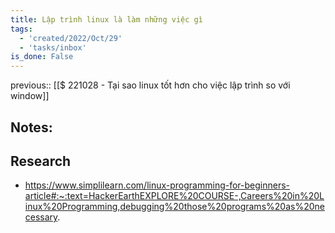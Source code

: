 ```yaml
---
title: Lập trình linux là làm những việc gì
tags:
  - 'created/2022/Oct/29'
  - 'tasks/inbox'
is_done: False
---
```

previous:: [[$ 221028 - Tại sao linux tốt hơn cho việc lập trình so với window]]

## Notes:

## Research
- https://www.simplilearn.com/linux-programming-for-beginners-article#:~:text=HackerEarthEXPLORE%20COURSE-,Careers%20in%20Linux%20Programming,debugging%20those%20programs%20as%20necessary.